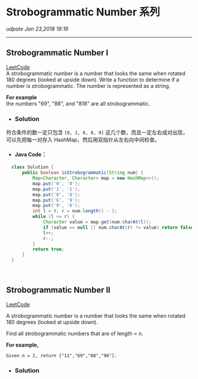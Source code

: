 # Strobogrammatic Number 系列
_udpate Jan 23,2018  19:16_

---
## Strobogrammatic Number I  
[LeetCode](https://leetcode.com/problems/strobogrammatic-number/description/)  
A strobogrammatic number is a number that looks the same when rotated 180 degrees (looked at upside down). Write a function to determine if a number is strobogrammatic. The number is represented as a string.  

**For example**   
the numbers "69", "88", and "818" are all strobogrammatic.
<br>
* ### Solution
符合条件的数一定只包含 `[0, 1, 6, 8, 9]` 这几个数，而且一定左右成对出现，可以先把每一对存入 HashMap，然后用双指针从左右向中间检查。
  * #### Java Code：
  ```java
    class Solution {
        public boolean isStrobogrammatic(String num) {
            Map<Character, Character> map = new HashMap<>();
            map.put('0', '0');
            map.put('1', '1');
            map.put('8', '8');
            map.put('6', '9');
            map.put('9', '6');
            int l = 0, r = num.length() - 1;
            while (l <= r) {
                Character value = map.get(num.charAt(l));
                if (value == null || num.charAt(r) != value) return false;
                l++;
                r--;
            }
            return true;
        }
    }
  ```
  
<br>

## Strobogrammatic Number II
[LeetCode](https://leetcode.com/problems/strobogrammatic-number-ii/description/)

A strobogrammatic number is a number that looks the same when rotated 180 degrees (looked at upside down).

Find all strobogrammatic numbers that are of length = n.

**For example,**  

    Given n = 2, return ["11","69","88","96"].
    
* ### Solution












